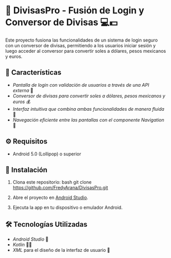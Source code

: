 # 🔄 DivisasPro - Fusión de Login y Conversor de Divisas 💻💵

Este proyecto fusiona las funcionalidades de un sistema de login seguro con un conversor de divisas, permitiendo a los usuarios iniciar sesión y luego acceder al conversor para convertir soles a dólares, pesos mexicanos y euros.

## 🚀 Características

- *Pantalla de login con validación de usuarios a través de una API externa* 🔑
- *Conversor de divisas para convertir soles a dólares, pesos mexicanos y euros* 💰
- *Interfaz intuitiva que combina ambas funcionalidades de manera fluida* 📱
- *Navegación eficiente entre las pantallas con el componente Navigation* 🔄

## ⚙️ Requisitos

- Android 5.0 (Lollipop) o superior

## 🔧 Instalación

1. Clona este repositorio:
    bash
    git clone https://github.com/FredyArana/DivisasPro.git
    

2. Abre el proyecto en [Android Studio](https://developer.android.com/studio).

3. Ejecuta la app en tu dispositivo o emulador Android.

## 🛠️ Tecnologías Utilizadas

- *Android Studio* 📱
- *Kotlin* 🧑‍💻
- *XML* para el diseño de la interfaz de usuario 🎨
